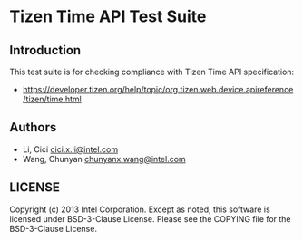 # Tizen Time API Test Suite

## Introduction

This test suite is for checking compliance with Tizen Time API specification:
* https://developer.tizen.org/help/topic/org.tizen.web.device.apireference/tizen/time.html

## Authors

* Li, Cici <cici.x.li@intel.com>
* Wang, Chunyan <chunyanx.wang@intel.com>

## LICENSE

Copyright (c) 2013 Intel Corporation.
Except as noted, this software is licensed under BSD-3-Clause License.
Please see the COPYING file for the BSD-3-Clause License.

